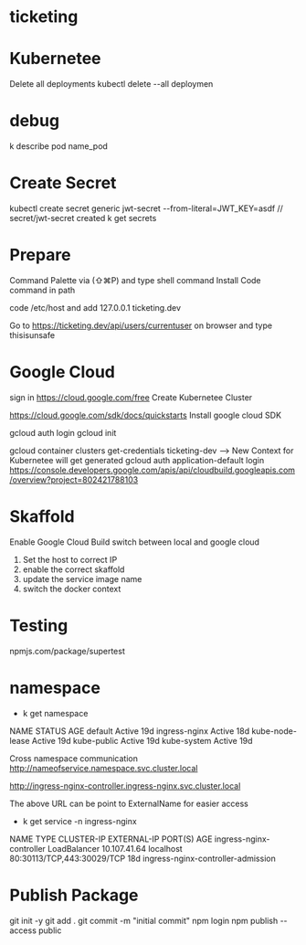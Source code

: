 # ticketing

# Kubernetee

Delete all deployments
kubectl delete --all deploymen

# debug

k describe pod name_pod

# Create Secret

kubectl create secret generic jwt-secret --from-literal=JWT_KEY=asdf
// secret/jwt-secret created
k get secrets

# Prepare

Command Palette via (⇧⌘P) and type shell command
Install Code command in path

code /etc/host and add 127.0.0.1 ticketing.dev

Go to https://ticketing.dev/api/users/currentuser on browser and type thisisunsafe

# Google Cloud

sign in https://cloud.google.com/free
Create Kubernetee Cluster

https://cloud.google.com/sdk/docs/quickstarts
Install google cloud SDK

gcloud auth login
gcloud init

gcloud container clusters get-credentials ticketing-dev --> New Context for Kubernetee will get generated
gcloud auth application-default login
https://console.developers.google.com/apis/api/cloudbuild.googleapis.com/overview?project=802421788103

# Skaffold

Enable Google Cloud Build
switch between local and google cloud

1.  Set the host to correct IP
2.  enable the correct skaffold
3.  update the service image name
4.  switch the docker context

# Testing

npmjs.com/package/supertest

# namespace

- k get namespace

NAME STATUS AGE
default Active 19d
ingress-nginx Active 18d
kube-node-lease Active 19d
kube-public Active 19d
kube-system Active 19d

Cross namespace communication
http://nameofservice.namespace.svc.cluster.local

http://ingress-nginx-controller.ingress-nginx.svc.cluster.local

The above URL can be point to ExternalName for easier access

- k get service -n ingress-nginx

NAME TYPE CLUSTER-IP EXTERNAL-IP PORT(S) AGE
ingress-nginx-controller LoadBalancer 10.107.41.64 localhost 80:30113/TCP,443:30029/TCP 18d
ingress-nginx-controller-admission

# Publish Package

git init -y
git add .
git commit -m "initial commit"
npm login
npm publish --access public
